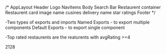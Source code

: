 /*
AppLayout
Header
    Logo
    NavItems
Body
    Search Bar
    Restaurent container
        Restaurent card
            image
            name
            cusines
            delivery name
            star ratings
Footer
*/

-Two types of exports and imports 
Named Exports - to export multiple components
Default Exports - to export single component


-Top rated restaurents are the reaturents with avgRating >=4


2128